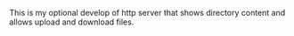 This is my optional develop of http server that shows directory content and allows upload and download files.